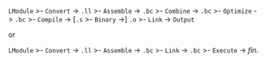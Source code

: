 
`LModule` >- `Convert` -> `.ll` >- `Assemble` -> `.bc` >- `Combine` -> `.bc` >- `Optimize` -> `.bc` >- `Compile` -> [`.s` >- `Binary` ->] `.o` >- `Link` -> `Output`

or

`LModule` >- `Convert` -> `.ll` >- `Assemble` -> `.bc` >- `Link` -> `.bc` >- `Execute` -> *fin.*
